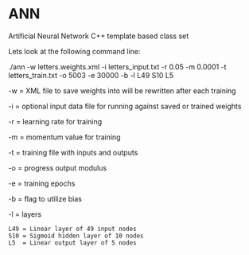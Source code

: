 # ANN
Artificial Neural Network C++ template based class set

Lets look at the following command line:

./ann -w letters.weights.xml -i letters_input.txt -r 0.05 -m 0.0001 -t letters_train.txt -o 5003 -e 30000  -b -l L49 S10 L5

-w = XML file to save weights into will be rewritten after each training

-i = optional input data file for running against saved or trained weights

-r = learning rate for training

-m = momentum value for training

-t = training file with inputs and outputs

-o = progress output modulus

-e = training epochs

-b = flag to utilize bias

-l = layers 

    L49 = Linear layer of 49 input nodes
    S10 = Sigmoid hidden layer of 10 nodes
    L5  = Linear output layer of 5 nodes
    


